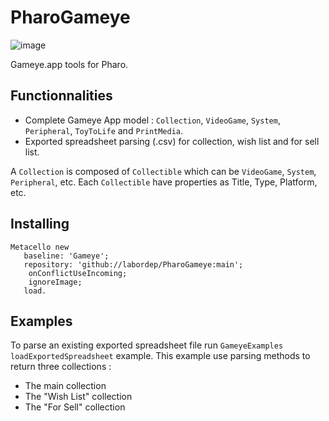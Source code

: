 # PharoGameye

![image](https://user-images.githubusercontent.com/49183340/224508985-aafac0c0-2247-4d01-8daa-6204033367dc.png)

Gameye.app tools for Pharo.

## Functionnalities

- Complete Gameye App model : ```Collection```, ```VideoGame```, ```System```, ```Peripheral```, ```ToyToLife``` and ```PrintMedia```.
- Exported spreadsheet parsing (.csv) for collection, wish list and for sell list.

A ```Collection``` is composed of ```Collectible``` which can be ```VideoGame```, ```System```, ```Peripheral```, etc.
Each ```Collectible``` have properties as Title, Type, Platform, etc.

## Installing

```smalltalk
Metacello new
   baseline: 'Gameye';
   repository: 'github://labordep/PharoGameye:main';
	onConflictUseIncoming;
	ignoreImage;
   load.
```

## Examples

To parse an existing exported spreadsheet file run ```GameyeExamples loadExportedSpreadsheet``` example.
This example use parsing methods to return three collections : 
- The main collection
- The "Wish List" collection 
- The "For Sell" collection
